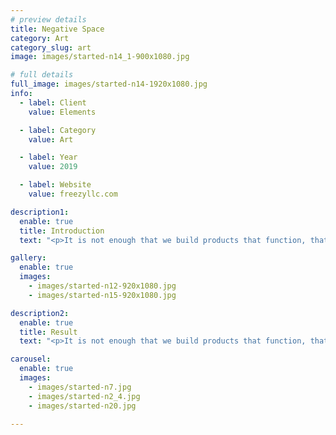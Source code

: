 ```yaml
---
# preview details
title: Negative Space
category: Art
category_slug: art
image: images/started-n14_1-900x1080.jpg

# full details
full_image: images/started-n14-1920x1080.jpg
info:
  - label: Client
    value: Elements

  - label: Category
    value: Art

  - label: Year
    value: 2019

  - label: Website
    value: freezyllc.com

description1:
  enable: true
  title: Introduction
  text: "<p>It is not enough that we build products that function, that are understandable and usable, we also need to build products that bring joy and excitement, pleasure and fun, and, yes, beauty to people’s lives. Creativity is to discover a question that has never been asked. If one brings up an idiosyncratic question, the answer he gives will necessarily be unique as well.</p>"

gallery:
  enable: true
  images:
    - images/started-n12-920x1080.jpg
    - images/started-n15-920x1080.jpg

description2:
  enable: true
  title: Result
  text: "<p>It is not enough that we build products that function, that are understandable and usable, we also need to build products that bring joy and excitement, pleasure and fun, and, yes, beauty to people’s lives. Creativity is to discover a question that has never been asked. If one brings up an idiosyncratic question, the answer he gives will necessarily be unique as well.</p><p>Creativity is to discover a question that has never been asked. If one brings up an idiosyncratic question, the answer he gives will necessarily be unique as well.</p>"

carousel:
  enable: true
  images:
    - images/started-n7.jpg
    - images/started-n2_4.jpg
    - images/started-n20.jpg

---
```


